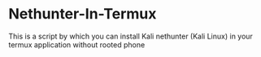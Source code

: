 # Nethunter-In-Termux
This is a script by which you can install Kali nethunter (Kali Linux) in your termux application without rooted phone 
